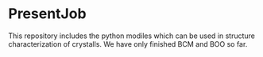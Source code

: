 # PresentJob
This repository includes the python modiles which can be used in structure characterization of crystalls.
We have only finished BCM and BOO so far. 